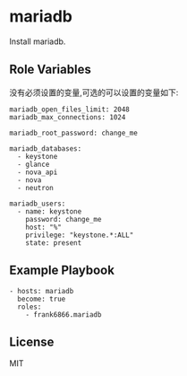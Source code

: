 mariadb
=======

Install mariadb.


Role Variables
--------------
没有必须设置的变量,可选的可以设置的变量如下:

```
mariadb_open_files_limit: 2048
mariadb_max_connections: 1024

mariadb_root_password: change_me

mariadb_databases:
  - keystone
  - glance
  - nova_api
  - nova
  - neutron

mariadb_users:
  - name: keystone
    password: change_me
    host: "%"
    privilege: "keystone.*:ALL"
    state: present
```


Example Playbook
----------------

```
- hosts: mariadb
  become: true
  roles:
    - frank6866.mariadb
```

License
-------

MIT

